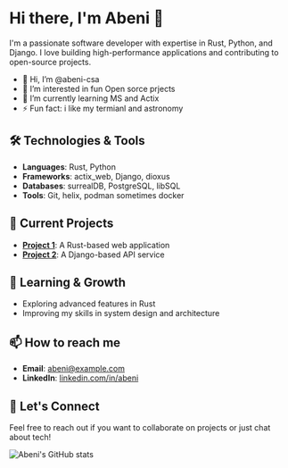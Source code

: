 # Hi there, I'm Abeni 👋

I'm a passionate software developer with expertise in Rust, Python, and Django. I love building high-performance applications and contributing to open-source projects.

- 👋 Hi, I’m @abeni-csa
- 👀 I’m interested in fun Open sorce prjects 
- 🌱 I’m currently learning MS and Actix
- ⚡ Fun fact: i like my termianl and astronomy 
## 🛠 Technologies & Tools

- **Languages**: Rust, Python
- **Frameworks**: actix_web, Django, dioxus 
- **Databases**:  surrealDB, PostgreSQL, libSQL
- **Tools**: Git, helix, podman sometimes docker

## 🔭 Current Projects

- **[Project 1](https://github.com/abeni-csa/#)**: A Rust-based web application
- **[Project 2](https://github.com/abeni-csa/project2)**: A Django-based API service

## 🌱 Learning & Growth

- Exploring advanced features in Rust
- Improving my skills in system design and architecture

## 📫 How to reach me

- **Email**: abeni@example.com
- **LinkedIn**: [linkedin.com/in/abeni](https://linkedin.com/in/abeni)

## 💬 Let's Connect

Feel free to reach out if you want to collaborate on projects or just chat about tech!

![Abeni's GitHub stats](https://github-readme-stats.vercel.app/api?username=abeni-csa&show_icons=true&theme=radical)


<!---
abeni-csa/abeni-csa is a ✨ special ✨ repository because its `README.md` (this file) appears on your GitHub profile.
You can click the Preview link to take a look at your changes.
--->
